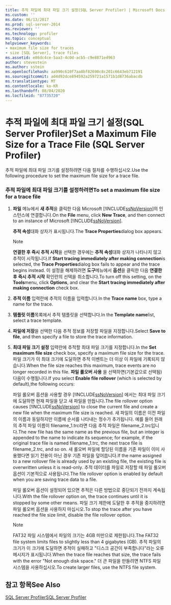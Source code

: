 ```yaml
---
title: 추적 파일에 최대 파일 크기 설정(SQL Server Profiler) | Microsoft Docs
ms.custom: ''
ms.date: 06/13/2017
ms.prod: sql-server-2014
ms.reviewer: ''
ms.technology: profiler
ms.topic: conceptual
helpviewer_keywords:
- maximum file size for traces
- size [SQL Server], trace files
ms.assetid: e86dc4ce-5aa3-4c0d-acb5-c9e8871ed963
author: stevestein
ms.author: sstein
ms.openlocfilehash: aa990c610f7aa8bf82690c8c201c6643eb712191
ms.sourcegitcommit: ad4d92dce894592a259721a1571b1d8736abacdb
ms.translationtype: MT
ms.contentlocale: ko-KR
ms.lasthandoff: 08/04/2020
ms.locfileid: "87735720"
---
```

# <a name="set-a-maximum-file-size-for-a-trace-file-sql-server-profiler"></a><span data-ttu-id="34832-102">추적 파일에 최대 파일 크기 설정(SQL Server Profiler)</span><span class="sxs-lookup"><span data-stu-id="34832-102">Set a Maximum File Size for a Trace File (SQL Server Profiler)</span></span>
  <span data-ttu-id="34832-103">추적 파일에 최대 파일 크기를 설정하려면 다음 절차를 수행하십시오.</span><span class="sxs-lookup"><span data-stu-id="34832-103">Use the following procedure to set the maximum file size for a trace file.</span></span>  
  
### <a name="to-set-a-maximum-file-size-for-a-trace-file"></a><span data-ttu-id="34832-104">추적 파일에 최대 파일 크기를 설정하려면</span><span class="sxs-lookup"><span data-stu-id="34832-104">To set a maximum file size for a trace file</span></span>  
  
1.  <span data-ttu-id="34832-105">**파일** 메뉴에서 **새 추적**을 클릭한 다음 Microsoft [!INCLUDE[ssNoVersion](../../includes/ssnoversion-md.md)]의 인스턴스에 연결합니다.</span><span class="sxs-lookup"><span data-stu-id="34832-105">On the **File** menu, click **New Trace**, and then connect to an instance of Microsoft [!INCLUDE[ssNoVersion](../../includes/ssnoversion-md.md)].</span></span>  
  
     <span data-ttu-id="34832-106">**추적 속성**대화 상자가 표시됩니다.</span><span class="sxs-lookup"><span data-stu-id="34832-106">The **Trace Properties**dialog box appears.</span></span>  
  
    > [!NOTE]  
    >  <span data-ttu-id="34832-107">**연결한 후 즉시 추적 시작**을 선택한 경우에는 **추적 속성**대화 상자가 나타나지 않고 추적이 시작됩니다.</span><span class="sxs-lookup"><span data-stu-id="34832-107">If **Start tracing immediately after making connection**is selected, the **Trace Properties**dialog box fails to appear and the trace begins instead.</span></span> <span data-ttu-id="34832-108">이 설정을 해제하려면 **도구**메뉴에서 **옵션**을 클릭한 다음 **연결한 후 즉시 추적 시작** 확인란의 선택을 취소합니다.</span><span class="sxs-lookup"><span data-stu-id="34832-108">To turn off this setting, on the **Tools**menu, click **Options**, and clear the **Start tracing immediately after making connection** check box.</span></span>  
  
2.  <span data-ttu-id="34832-109">**추적 이름** 입력란에 추적의 이름을 입력합니다.</span><span class="sxs-lookup"><span data-stu-id="34832-109">In the **Trace name** box, type a name for the trace.</span></span>  
  
3.  <span data-ttu-id="34832-110">**템플릿 이름**목록에서 추적 템플릿을 선택합니다.</span><span class="sxs-lookup"><span data-stu-id="34832-110">In the **Template name**list, select a trace template.</span></span>  
  
4.  <span data-ttu-id="34832-111">**파일에 저장**을 선택한 다음 추적 정보를 저장할 파일을 지정합니다.</span><span class="sxs-lookup"><span data-stu-id="34832-111">Select **Save to file**, and then specify a file to store the trace information.</span></span>  
  
5.  <span data-ttu-id="34832-112">**최대 파일 크기 설정** 입력란에 추적할 최대 파일 크기를 지정합니다.</span><span class="sxs-lookup"><span data-stu-id="34832-112">In the **Set maximum file size** check box, specify a maximum file size for the trace.</span></span> <span data-ttu-id="34832-113">파일 크기가 이 최대 크기에 도달하면 추적 이벤트는 더 이상 이 파일에 기록되지 않습니다.</span><span class="sxs-lookup"><span data-stu-id="34832-113">When the file size reaches this maximum, trace events are no longer recorded in this file.</span></span> <span data-ttu-id="34832-114">**파일 롤오버 사용** 을 선택하면(기본값으로 선택됨) 다음이 수행됩니다.</span><span class="sxs-lookup"><span data-stu-id="34832-114">If you select **Enable file rollover** (which is selected by default),the following occurs:</span></span>  
  
     <span data-ttu-id="34832-115">파일 롤오버 옵션을 사용할 경우 [!INCLUDE[ssNoVersion](../../includes/ssnoversion-md.md)] 에서는 최대 파일 크기에 도달하면 현재 파일을 닫고 새 파일을 만듭니다.</span><span class="sxs-lookup"><span data-stu-id="34832-115">The file rollover option causes [!INCLUDE[ssNoVersion](../../includes/ssnoversion-md.md)] to close the current file and create a new file when the maximum file size is reached.</span></span> <span data-ttu-id="34832-116">새 파일의 이름은 이전 파일의 이름과 동일하지만 이름에 순서를 나타내는 정수가 추가됩니다. 예를 들어 원래의 추적 파일 이름이 filename_1.trc라면 다음 추적 파일은 filename_2.trc입니다.</span><span class="sxs-lookup"><span data-stu-id="34832-116">The new file has the same name as the previous file, but an integer is appended to the name to indicate its sequence; for example, if the original trace file is named filename_1.trc, the next trace file is filename_2.trc, and so on.</span></span> <span data-ttu-id="34832-117">새 롤오버 파일에 할당된 이름을 기존 파일이 이미 사용했다면 읽기 전용이 아닌 경우 기존 파일을 덮어씁니다.</span><span class="sxs-lookup"><span data-stu-id="34832-117">If the name assigned to a new rollover file is already used by an existing file, the existing file is overwritten unless it is read-only.</span></span> <span data-ttu-id="34832-118">추적 데이터를 파일로 저장할 때 파일 롤오버 옵션이 기본적으로 사용됩니다.</span><span class="sxs-lookup"><span data-stu-id="34832-118">The file rollover option is enabled by default when you are saving trace data to a file.</span></span>  
  
     <span data-ttu-id="34832-119">파일 롤오버 옵션이 설정되어 있으면 추적은 다른 방법으로 중단되기 전까지 계속됩니다.</span><span class="sxs-lookup"><span data-stu-id="34832-119">With the file rollover option on, the trace continues until it is stopped by some other means.</span></span> <span data-ttu-id="34832-120">파일 크기 제한에 도달한 후 추적을 중지하려면 파일 롤오버 옵션을 사용하지 마십시오.</span><span class="sxs-lookup"><span data-stu-id="34832-120">To stop the trace after you have reached the file size limit, disable the file rollover option.</span></span>  
  
    > [!NOTE]  
    >  <span data-ttu-id="34832-121">FAT32 파일 시스템에서 파일의 크기는 4GB 미만으로 제한됩니다.</span><span class="sxs-lookup"><span data-stu-id="34832-121">The FAT32 file system limits files to slightly less than 4 gigabytes (GB).</span></span> <span data-ttu-id="34832-122">추적 파일의 크기가 이 크기에 도달하면 추적이 실패하고 "디스크 공간이 부족합니다"라는 오류 메시지가 표시됩니다.</span><span class="sxs-lookup"><span data-stu-id="34832-122">When the trace file reaches that size, the trace fails with the error "Not enough disk space."</span></span> <span data-ttu-id="34832-123">더 큰 파일을 만들려면 NTFS 파일 시스템을 사용하십시오.</span><span class="sxs-lookup"><span data-stu-id="34832-123">To create larger files, use the NTFS file system.</span></span>  
  
## <a name="see-also"></a><span data-ttu-id="34832-124">참고 항목</span><span class="sxs-lookup"><span data-stu-id="34832-124">See Also</span></span>  
 [<span data-ttu-id="34832-125">SQL Server Profiler</span><span class="sxs-lookup"><span data-stu-id="34832-125">SQL Server Profiler</span></span>](sql-server-profiler.md)  
  
  
